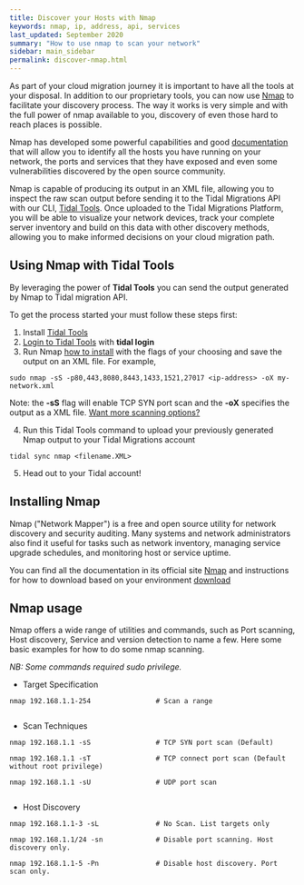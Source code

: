 ```yaml
---
title: Discover your Hosts with Nmap
keywords: nmap, ip, address, api, services
last_updated: September 2020
summary: "How to use nmap to scan your network"
sidebar: main_sidebar
permalink: discover-nmap.html
---
```




As part of your cloud migration journey it is important to have all the tools at your disposal. In addition to our proprietary tools, you can now use [Nmap](https://nmap.org/) to facilitate your discovery process. 
The way it works is very simple and with the full power of nmap available to you, discovery of even those hard to reach places is possible. 
 
Nmap has developed some powerful capabilities and good [documentation](https://nmap.org/book/host-discovery-find-ips.html) that will allow you to identify  all the hosts you have running on your network, the ports and services that they have exposed and even some vulnerabilities discovered by the open source community. 
 
Nmap is capable of producing its output in an XML file, allowing you to inspect the raw scan output before sending it to the Tidal Migrations API with our CLI,  [Tidal Tools](https://get.tidal.sh). Once uploaded to the Tidal Migrations Platform, you will be able to visualize your network devices, track your complete server inventory and build on this data with other discovery methods, allowing you to make informed decisions on your cloud migration path.


## Using Nmap with Tidal Tools
 
By leveraging the power of **Tidal Tools** you can send the output generated by Nmap to Tidal migration API.
 
To get the process started your must follow these steps first:
1. Install [Tidal Tools](https://guides.tidalmg.com/tidal-tools.html)
2. [Login to Tidal Tools](https://guides.tidalmg.com/tidal-tools.html#login) with **tidal login**
3. Run Nmap [how to install](#installing-nmap) with the flags of your choosing and save the output on an XML file. For example, 
```
sudo nmap -sS -p80,443,8080,8443,1433,1521,27017 <ip-address> -oX my-network.xml
```
Note: the **-sS** flag will enable TCP SYN port scan and the **-oX** specifies the output as a XML file.
[Want more scanning options?](#nmap-usage) 
 
4. Run this Tidal Tools command to upload your previously generated Nmap output to your Tidal Migrations account 
```
tidal sync nmap <filename.XML> 
``` 
 
5. Head out to your Tidal account!
 


## Installing Nmap

Nmap ("Network Mapper") is a free and open source utility for network discovery and security auditing. Many systems and network administrators also find it useful for tasks such as network inventory, managing service upgrade schedules, and monitoring host or service uptime.
 
You can find all the documentation in its official site [Nmap](https://nmap.org/) and instructions for how to download based on your environment [download](https://nmap.org/download.html)


## Nmap usage

Nmap offers a wide range of utilities and commands, such as Port scanning, Host discovery, Service and version detection to name a few. Here some basic examples for how to do some nmap scanning.
 
_NB: Some commands required sudo privilege._
 
- Target Specification
 
```
nmap 192.168.1.1-254                # Scan a range
 
```
 
- Scan Techniques
 
```
nmap 192.168.1.1 -sS                # TCP SYN port scan (Default)
 
nmap 192.168.1.1 -sT                # TCP connect port scan (Default without root privilege)
 
nmap 192.168.1.1 -sU                # UDP port scan
 
```
 
- Host Discovery
 
```
nmap 192.168.1.1-3 -sL              # No Scan. List targets only
 
nmap 192.168.1.1/24 -sn             # Disable port scanning. Host discovery only.
 
nmap 192.168.1.1-5 -Pn              # Disable host discovery. Port scan only.
```
